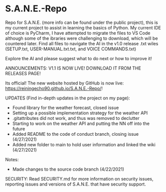 # S.A.N.E.-Repo
Repo for S.A.N.E. (more info can be found under the public project), this is my current project to assist in learning the basics of Python. My current IDE of choice is PyCharm, I have attempted to migrate the files to VS Code although some of the ibraries were challenging to download, which will be countered later. Find all files to navigate the AI in the v1.0 release .txt wiles (SETUP.txt, USER-MANUAL.txt.txt, and VOICE COMMANDS.txt)

Explore the AI and please suggest what to do next or how to improve it!

ANNOUNCEMENTS: 
V1.1 IS NOW LIVE! DOWNLOAD IT FROM THE RELEASES PAGE!

Its official! The new website hosted by GitHub is now live: https://reiningecho90.github.io/S.A.N.E.-Repo/!

UPDATES (Find in-depth updates in the project on my page):
- Found library for the weather forecast, closed issue
- Setting up a possible implementation strategy for the weather API
- .gitattributes did not work, and thus was removed to declutter
- Starting to work on the weather API and putting the NN off into the future
- Added README to the code of conduct branch, closing issue (4/27/2021)
- Added new folder to main to hold user information and linked the wiki (4/27/2021)

Notes:
- Made changes to the source code branch (4/22/2021)

SECURITY:
Read SECURITY.md for more information on security issues, reporting issues and versions of S.A.N.E. that have security support.
